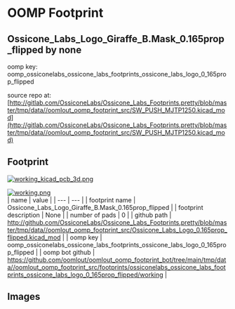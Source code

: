 # OOMP Footprint  
## Ossicone_Labs_Logo_Giraffe_B.Mask_0.165prop_flipped  by none  
  
oomp key: oomp_ossiconelabs_ossicone_labs_footprints_ossicone_labs_logo_0_165prop_flipped  
  
source repo at: [http://gitlab.com/OssiconeLabs/Ossicone_Labs_Footprints.pretty/blob/master/tmp/data//oomlout_oomp_footprint_src/SW_PUSH_MJTP1250.kicad_mod](http://gitlab.com/OssiconeLabs/Ossicone_Labs_Footprints.pretty/blob/master/tmp/data//oomlout_oomp_footprint_src/SW_PUSH_MJTP1250.kicad_mod)  
## Footprint  
  
[![working_kicad_pcb_3d.png](working_kicad_pcb_3d_600.png)](working_kicad_pcb_3d.png)  
  
[![working.png](working_600.png)](working.png)  
| name | value | 
| --- | --- | 
| footprint name | Ossicone_Labs_Logo_Giraffe_B.Mask_0.165prop_flipped | 
| footprint description | None | 
| number of pads | 0 | 
| github path | http://github.com/OssiconeLabs/Ossicone_Labs_Footprints.pretty/blob/master/tmp/data//oomlout_oomp_footprint_src/Ossicone_Labs_Logo_0.165prop_flipped.kicad_mod | 
| oomp key | oomp_ossiconelabs_ossicone_labs_footprints_ossicone_labs_logo_0_165prop_flipped | 
| oomp bot github | https://github.com/oomlout/oomlout_oomp_footprint_bot/tree/main/tmp/data//oomlout_oomp_footprint_src/footprints/ossiconelabs_ossicone_labs_footprints_ossicone_labs_logo_0_165prop_flipped/working | 
## Images  
